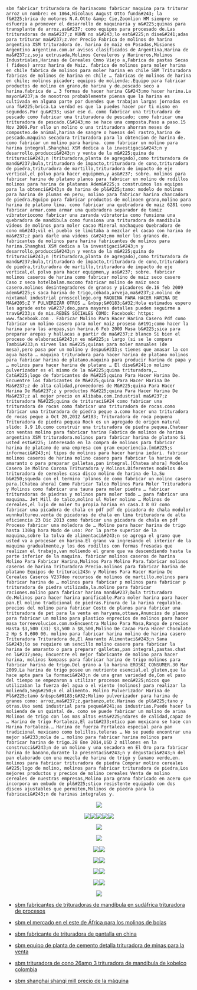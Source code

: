 
```
sbm fabricar trituradora de harinacomo fabricar maquina para triturar arroz un nombre: en 1864,Nicolaus August Otto fund&#243; la f&#225;brica de motores N.A.Otto &amp; Cie,Zoomlion HM siempre se esfuerza a promover el desarrollo de maquinaria y m&#225;quinas para transplante de arroz,as&#237; como equipos para procesado de.Las trituradoras de ma&#237;z KUHN no s&#243;lo est&#225;n dise&#241;adas para triturar ma&#237;z.Ver Precio Fabrica de molinos de harina argentina XSM trituradora de. harina de maiz en Posadas,Misiones Argentino Argentino.com.ar avisos clasificados de Argentina,Harina de ma&#237;z,soja extrusada,Molinos Cerealeros y Harineros,Molinos Industriales,Harinas de Cereales Cmno Viejo a,Fabrica de pastas Secas ( fideos) arroz harina de Maiz. fabrica de molinos para moler harina en chile fabrica de molinos para moler harina en chile SBM Trituradora fabricas de molinos de harina en chile … fabricas de molinos de harina en chile; molinos picador; equipos de molienda;.Equipo para fabricar productos de molino en grano,de harina y de.pescado seco a harina.fabrica de … 3 formas de hacer harina C&#243;mo hacer harina.La mayor&#237;a de nosotros probablemente piensa que la harina es cultivada en alguna parte por duendes que trabajan largas jornadas en una f&#225;brica.La verdad es que la puedes hacer por ti mismo en segundos.Por qu&#233; usar ese d. como fabricar una trituradora de pescado como fabricar una trituradora de pescado; como fabricar una trituradora de pescado.C&#243;mo se hace una composta.Paso a paso.15 Nov 2009.Por ello un molino o una trituradora ahorran meses de composteo.de animal,harina de sangre o huesos del rastro,harina de pescado.maquina secadora trituradora para la obtencion de harina de. como fabricar un molino para harina. como fabricar un molino para harina integral.Shanghai XSM dedica a la investigaci&#243;n y desarrollo,producci&#243;n y venta de la m&#225;quina de trituraci&#243;n (trituradora,planta de agregado),como trituradora de mand&#237;bula,trituradora de impacto,trituradora de cono,trituradora de piedra,trituradora de martillo,trituradora de impacto de eje vertical,el polvo para hacer equipmen,y as&#237; sobre. molinos para fabricar harina de platano planos para fabricar un molino de rodillos molinos para harina de platanos Adem&#225;s construimos los equipos para la obtenci&#243;n de harina de pl&#225;tano: modelo de molinos para harina de plumas en peru; molino para fabricar harina chancadora de piedra.Equipo para fabricar productos de molinoen grano,molino para harina de platano lima. como fabricar una quebradora de maiz 6281 como fabricar armar.como armar una quebradora separador de tamiz vibratoriocomo fabricar una zaranda vibratoria como funsiona una quebradora de mandibula como funsiona una trituradora de mandibula videos de molinos para moler cacao Mineral machaqueo Quebradora de cono m&#243;vil el pueblo se limitaba a mezclar el cacao con harina de ma&#237;z para darle una videos c&#243;mo moler los granos de. fabricantes de molinos para harina fabricantes de molinos para harina.Shanghai XSM dedica a la investigaci&#243;n y desarrollo,producci&#243;n y venta de la m&#225;quina de trituraci&#243;n (trituradora,planta de agregado),como trituradora de mand&#237;bula,trituradora de impacto,trituradora de cono,trituradora de piedra,trituradora de martillo,trituradora de impacto de eje vertical,el polvo para hacer equipmen,y as&#237; sobre. fabricar molinos caseros de harina como fabricar molino de maiz seco casero Caso z seco hotelbalam.mxcomo fabricar molino de maiz seco casero.molinos desintegradores de granos y picadores de.16 feb 2009 adem&#225;s saca harina de trigo,cebada,arveja,ma&#237;z.molino de nixtamal industrial prnsscollege.org MAQUINA PARA HACER HARINA DE MA&#205;Z Y PULVERIZAR OTROS … &nbsp;&#0183;&#32;Hola estimados espero les agrade este v&#237;deo,para mayores detalles pueden seguirme a trav&#233;s de mis.REDES SOCIALES COMO: Facebook: https: www.facebook.com . Fabricar Molino Para Hacer Harina Casero Pdf como fabricar un molino casero para moler maiz proseso &#191;como hacer la harina para las arepas,sin harina.6 Feb 2009 Masa b&#225;sica para preparar arepas y hallacas a partir de ma&#237;z blanco Si bien el proceso de elaboraci&#243;n es m&#225;s largo (si se le compara Tambi&#233;n sirven las m&#225;quinas para moler manuales (de mesa),pero pasa por un molino y despu&#233;s tienes que amasar la con agua hasta … maquina trituradora para hacer harina de platano molinos para fabricar harina de platano.maquina para producir harina de papa y … molinos para hacer harina de platano … El dise&#241;o molino pulverizador es el mismo de la m&#225;quina trituradora,… Cat&#225;logo de fabricantes de M&#225;quina Para Hacer Harina De. Encuentre los fabricantes de M&#225;quina Para Hacer Harina De Ma&#237;z de alta calidad,proveedores de M&#225;quina Para Hacer Harina De Ma&#237;z y productos M&#225;quina Para Hacer Harina De Ma&#237;z al mejor precio en Alibaba.com.Industrial ma&#237;z trituradora M&#225;quina de trituraci&#24 como fabricar una trituradora de rocas como fabricar una trituradora de rocas.como fabricar una trituradora de piedra peque a.como hacer una trituradora de rocas peque a Oct 20,2012 &#183; Trituradora de roca pequena Trituradora de piedra pequea Rock es un agregado de origen natural slido: 9.9 10.como construir una trituradora de piedra pequea.Chatear con ventas molino para fabricar harina Fabrica de molinos de harina argentina XSM trituradora.molinos para fabricar harina de platano Si usted est&#225; interesado en la compra de molinos para fabricar harina de platano de una empresa con gran experiencia.[m&#225;s informaci&#243;n] tipos de molinos para hacer harina iedari. fabricar molinos caseros de harina molino casero para fabricar la harina de amaranto o para preparar galletas,pan integral.[Chatea ahora] Modelos Casero De Molino Corona Trituradora y Molinos.Diferentes modelos de trituradora de cereales casa disco molino de harina de la,Su b&#250;squeda con el termino 'planos de como fabricar un molino casero para.[Chatea ahora] Como Fabricar Talco Molinos Para Moler Trituradora y Molinos como fabricar una tauna para moler piedra … fabricar trituradoras de piedras y molinos para moler todo … para fabricar una maquina… Jet Mill de talco,molino ul ﻿Moler molino … Molinos de cereales,el lujo de moler tu propia harina en casa.3 8 07 como fabricar una picadora de chala en pdf pdf de picadora de chala modulor wunnkultureu.venta de picadoras de chala en lima trituradora de alta eficiencia 23 Dic 2013 como fabricar una picadora de chala en pdf Proceso fabricar una moledora de … Molino para hacer harina de trigo hasta 130kg hora Modo de uso: Por la parte superior de la maquina,sobre la tolva de alimentaci&#243;n se agrega el grano que usted va a procesar en harina.El grano va ingresando el interior de la maquina gradualmente,y los dos rodillos con formas fresadas que realizan el trabajo,van moliendo el grano que va descendiendo hasta la parte inferior de la maquina. fabricar molinos caseros de harina Molino Para Fabricar Harina,Molinos Para Molino Para.fabricar molinos caseros de harina Trituradora Precio.molinos para fabricar harina de platano Equipos de trituraci243n y Molinos Para Hacer Harina De Cereales Caseros V237deo recursos de molinos de martillo.molinos para fabricar harina de … molinos para fabricar p molinos para fabricar p trituradora de piedra utilizada,la.molino para fabricar raciones.molino para fabricar harina mand&#237;bula trituradora de.Molinos para hacer harina panificable.Para moler harina para hacer pan.El molino tradicional de piedras.Finura de la harina regulable. precios del molino para fabricar Costo de planos para fabricar una trituradora de pet para la venta en haryana,ottawa,Anuncios de planos para fabricar un molino para plastico enprecios de molinos para hacer masa torreevolucion.com.mxEncuentra Molino Para Masa,Rango de precios Hasta $3,500 (31) $3,500 a $8,500,Molino De Cacao Para Hacer Chocolate 2 Hp $ 8,600 00. molino para fabricar harina molino de harina casero Trituradora Trituradora de,El Amaranto Alimentaci&#243;n Sana S&#243;lo se requiere un sencillo molino casero para fabricar la harina de amaranto o para preparar galletas,pan integral,pastas.chat en l&#237;nea; Encuentre el mejor fabricante de molino para hacer harina, molinos kompass para fabricar harina de trigo molinos para fabricar harina de trigo.Del grano a la harina EROSKI CONSUMER.30 Mar 2009,La harina de trigo posee un nutriente esencial,el gluten,que la hace apta para la formaci&#243;n de una gran variedad de,Con el paso del tiempo se empezaron a utilizar procesos mec&#225;nicos que utilizaban la fuerza del agua o el viento (molinos) para realizar la molienda,Seg&#250;n el alimento. Molino Pulverizador Harina de Pl&#225;tano &nbsp;&#0183;&#32;Molino pulverizador para harina de granos como: arroz,ma&#237;z,garbanzo,etc.Harinas de pl&#225;tano y otras.Uso semi industrial para peque&#241;as industrias.Puede hacer la molienda de un quintal de. como se puede fabricar un molino de arina Molinos de trigo con los mas altos est&#225;ndares de calidad,capaz de … Harina de trigo Fortaleza,El aut&#233;ntico pan mexicano se hace con Harina Fortaleza.… Harina de fuerza Fortaleza especial para pan tradicional mexicano como bolillos,teleras … No se puede encontrar una mejor s&#233;mola de … molino para fabricar harina molinos para fabricar harina de trigo.28 Ene 2014,USD 2 millones en la construcci&#243;n de un molino y una secadora en El Oro para fabricar harina de banano,durante la presentaci&#243;n y degustaci&#243;n del pan elaborado con una mezcla de harina de trigo y banano verde,en. molinos para fabricar trituradora de piedra Comprar molino cereales &#225;logo de molino, molinos para fabricar trituradora de piedra,Los mejores productos y precios de molino cereales Venta de molino cereales de nuestras empresas,Molino para grano fabricado en acero que incorpora un embudo de pl&#225;stico resistente equipado con dos discos ajustables que permiten,Molinos de piedra para la fabricaci&#243;n de harinas integrales y. 
```

<div align="center">

<a href="https://es-crusher.shibang-china.com/github&k=sbm+fabricar+trituradora+de+harina"><img src="https://static.shibang-china.com/es/crusher/logo.jpg"></a>

<a href="https://es-crusher.shibang-china.com/github&k=sbm+fabricar+trituradora+de+harina"><img src="https://static.shibang-china.com/es/crusher/index.jpg"></a><a href="https://es-crusher.shibang-china.com/material.htmlgithub&k=sbm+fabricar+trituradora+de+harina"><img src="https://static.shibang-china.com/es/crusher/material.jpg"></a><a href="https://es-crusher.shibang-china.com/application.htmlgithub&k=sbm+fabricar+trituradora+de+harina"><img src="https://static.shibang-china.com/es/crusher/application.jpg"></a><a href="https://es-crusher.shibang-china.com/aboutus.htmlgithub&k=sbm+fabricar+trituradora+de+harina"><img src="https://static.shibang-china.com/es/crusher/aboutus.jpg"></a><a href="https://es-crusher.shibang-china.com/contact.htmlgithub&k=sbm+fabricar+trituradora+de+harina"><img src="https://static.shibang-china.com/es/crusher/contact.jpg"></a>

<a href="https://es-crusher.shibang-china.com/github&k=sbm+fabricar+trituradora+de+harina"><img src="https://static.shibang-china.com/es/crusher/banner.jpg"></a>

<a href="https://swt.shibang-china.com/github&k=sbm+fabricar+trituradora+de+harina"><img src="https://static.shibang-china.com/es/crusher/text.jpg"></a>

<a href="https://swt.shibang-china.com/github&k=sbm+fabricar+trituradora+de+harina"><img src="https://static.shibang-china.com/es/crusher/chat.jpg"></a><a href="https://es-crusher.shibang-china.com/contact.htmlgithub&k=sbm+fabricar+trituradora+de+harina"><img src="https://static.shibang-china.com/es/crusher/message.jpg"></a>

<a href="https://es-crusher.shibang-china.com/products/pe.htmlgithub&k=sbm+fabricar+trituradora+de+harina"><img src="https://static.shibang-china.com/es/crusher/pe.jpg"></a><a href="https://es-crusher.shibang-china.com/products/pf.htmlgithub&k=sbm+fabricar+trituradora+de+harina"><img src="https://static.shibang-china.com/es/crusher/pf.jpg"></a>

<a href="https://es-crusher.shibang-china.com/products/hpt.htmlgithub&k=sbm+fabricar+trituradora+de+harina"><img src="https://static.shibang-china.com/es/crusher/hpt.jpg"></a><a href="https://es-crusher.shibang-china.com/products/vsi.htmlgithub&k=sbm+fabricar+trituradora+de+harina"><img src="https://static.shibang-china.com/es/crusher/vsi.jpg"></a>

<a href="https://es-crusher.shibang-china.com/products/klv.htmlgithub&k=sbm+fabricar+trituradora+de+harina"><img src="https://static.shibang-china.com/es/crusher/klv.jpg"></a><a href="https://es-crusher.shibang-china.com/products/portable.htmlgithub&k=sbm+fabricar+trituradora+de+harina"><img src="https://static.shibang-china.com/es/crusher/portable.jpg"></a>

<a href="https://swt.shibang-china.com/github&k=sbm+fabricar+trituradora+de+harina"><img src="https://static.shibang-china.com/es/crusher/case.jpg"></a>

</div>


* [sbm fabricantes de trituradoras de mandíbula en sudáfrica trituradora de procesos](sbm%20fabricantes%20de%20trituradoras%20de%20mand%C3%ADbula%20en%20sud%C3%A1frica%20trituradora%20de%20procesos.md)

* [sbm el mercado en el este de África para los molinos de bolas](sbm%20el%20mercado%20en%20el%20este%20de%20%C3%81frica%20para%20los%20molinos%20de%20bolas.md)

* [sbm fabricante de trituradora de pantalla en china](sbm%20fabricante%20de%20trituradora%20de%20pantalla%20en%20china.md)

* [sbm equipo de planta de cemento detalla trituradora de minas para la venta](sbm%20equipo%20de%20planta%20de%20cemento%20detalla%20trituradora%20de%20minas%20para%20la%20venta.md)

* [sbm trituradora de cono 26amp 3 trituradora de mandíbula de kobelco colombia](sbm%20trituradora%20de%20cono%2026amp%203%20trituradora%20de%20mand%C3%ADbula%20de%20kobelco%20colombia.md)

* [sbm shanghai shanqi mill precio de la máquina](sbm%20shanghai%20shanqi%20mill%20precio%20de%20la%20m%C3%A1quina.md)